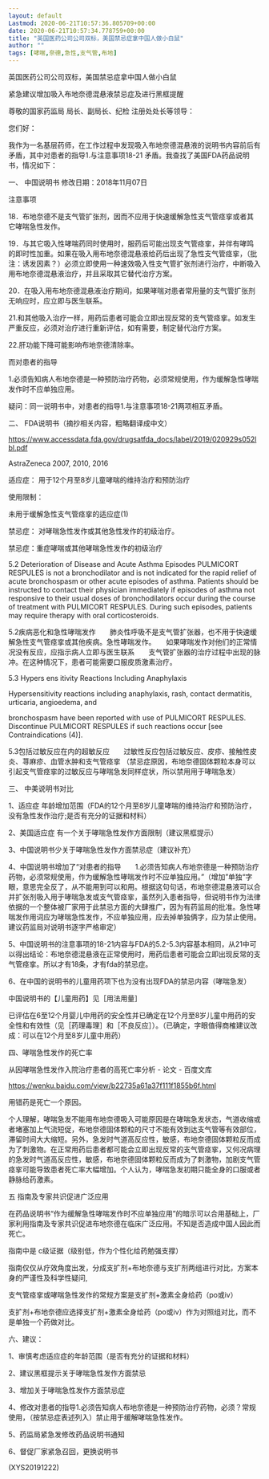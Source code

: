 ```yaml
---
layout: default
Lastmod: 2020-06-21T10:57:36.805709+00:00
date: 2020-06-21T10:57:34.778759+00:00
title: "英国医药公司公司双标，美国禁忌症拿中国人做小白鼠"
author: ""
tags: [哮喘,奈德,急性,支气管,布地]
---
```


英国医药公司公司双标，美国禁忌症拿中国人做小白鼠

紧急建议增加吸入布地奈德混悬液禁忌症及进行黑框提醒

尊敬的国家药监局  局长、副局长、纪检  注册处处长等领导：

您们好：

我作为一名基层药师，在工作过程中发现吸入布地奈德混悬液的说明书内容前后有矛盾，其中对患者的指导1.与注意事项18-21 矛盾。我查找了美国FDA药品说明书，情况如下：

一、        中国说明书  修改日期：2018年11月07日

注意事项

18．布地奈德不是支气管扩张剂，因而不应用于快速缓解急性支气管痉挛或者其它哮喘急性发作。

19．与其它吸入性哮喘药同时使用时，服药后可能出现支气管痉挛，并伴有哮鸣的即时性加重。如果在吸入用布地奈德混悬液给药后出现了急性支气管痉挛，（批注：诱发因素？）必须立即使用一种速效吸入性支气管扩张剂进行治疗，中断吸入用布地奈德混悬液治疗，并且采取其它替代治疗方案。

20．在吸入用布地奈德混悬液治疗期间，如果哮喘对患者常用量的支气管扩张剂无响应时，应立即与医生联系。

21.和其他吸入治疗一样，用药后患者可能会立即出现反常的支气管痉挛。如发生严重反应，必须对治疗进行重新评估，如有需要，制定替代治疗方案。

22.肝功能下降可能影响布地奈德清除率。

而对患者的指导

1.必须告知病人布地奈德是一种预防治疗药物，必须常规使用，作为缓解急性哮喘发作时不应单独应用。

疑问：同一说明书中，对患者的指导1.与注意事项18-21两项相互矛盾。

二、        FDA说明书（摘抄相关内容，粗略翻译成中文）

https://www.accessdata.fda.gov/drugsatfda_docs/label/2019/020929s052lbl.pdf

AstraZeneca 2007, 2010, 2016

适应症：   用于12个月至8岁儿童哮喘的维持治疗和预防治疗

使用限制：

未用于缓解急性支气管痉挛的适应症(1)

禁忌症： 对哮喘急性发作或其他急性发作的初级治疗。

禁忌症：重症哮喘或其他哮喘急性发作的初级治疗

5.2 Deterioration of Disease and Acute Asthma Episodes PULMICORT RESPULES is not a bronchodilator and is not indicated for the rapid relief of acute bronchospasm or other acute episodes of asthma. Patients should be instructed to contact their physician immediately if episodes of asthma not responsive to their usual doses of bronchodilators occur during the course of treatment with PULMICORT RESPULES. During such episodes, patients may require therapy with oral corticosteroids.

5.2疾病恶化和急性哮喘发作　　肺炎性呼吸不是支气管扩张器，也不用于快速缓解急性支气管痉挛或其他疾病。急性哮喘发作。　　如果哮喘发作对他们的正常情况没有反应，应指示病人立即与医生联系　　支气管扩张器的治疗过程中出现的脉冲。在这种情况下，患者可能需要口服皮质激素治疗。

5.3 Hypers ens itivity Reactions Including Anaphylaxis

Hypersensitivity reactions including anaphylaxis, rash, contact dermatitis, urticaria, angioedema, and

bronchospasm have been reported with use of PULMICORT RESPULES. Discontinue PULMICORT RESPULES if such reactions occur [see Contraindications (4)].

5.3包括过敏反应在内的超敏反应　　过敏性反应包括过敏反应、皮疹、接触性皮炎、荨麻疹、血管水肿和支气管痉挛 （禁忌症原因，布地奈德固体颗粒本身可以引起支气管痉挛的过敏反应与哮喘急发同样症状，所以禁用用于哮喘急发）

三、 中美说明书对比

1、适应症 年龄增加范围（FDA的12个月至8岁儿童哮喘的维持治疗和预防治疗，没有急性发作治疗;是否有充分的证据和材料）

2、美国适应症 有一个关于哮喘急性发作方面限制（建议黑框提示）

3、中国说明书少关于哮喘急性发作方面禁忌症（建议补充）

4、中国说明书增加了“对患者的指导　　1.必须告知病人布地奈德是一种预防治疗药物，必须常规使用，作为缓解急性哮喘发作时不应单独应用。”（增加”单独“字眼，意思完全反了，从不能用到可以和用。根据这句句话，布地奈德混悬液可以合并扩张剂吸入用于哮喘急发或支气管痉挛，虽然列入患者指导，但说明书作为法律依据的一个整体被厂家用于此禁忌方面的大肆推广，因为有药监局的批准。急性哮喘发作用词应为哮喘急性发作，不应单独应用，应去掉单独俩字，应为禁止使用。建议药监局对说明书逐字严格审定）

5、中国说明书的注意事项的18-21内容与FDA的5.2-5.3内容基本相同，从21中可以得出结论：布地奈德混悬液在正常使用时，用药后患者可能会立即出现反常的支气管痉挛。所以才有18条，才有fda的禁忌症。

6、在中国的说明书的儿童用药项下也为没有出现FDA的禁忌内容（哮喘急发）

中国说明书的【儿童用药】见［用法用量］

已评估在6至12个月婴儿中用药的安全性并已确定在12个月至8岁儿童中用药的安全性和有效性（见［药理毒理］和［不良反应］）。（已确定，字眼值得商榷建议改成：可以在12个月至8岁儿童中用药）

四、哮喘急性发作的死亡率

从因哮喘急性发作入院治疗患者的高死亡率分析 - 论文 - 百度文库

https://wenku.baidu.com/view/b22735a61a37f111f1855b6f.html

用错药是死亡一个原因。

个人理解，哮喘急发不能用布地奈德吸入可能原因是在哮喘急发状态，气道收缩或者堵塞加上气流短促，布地奈德固体颗粒的尺寸不能有效到达支气管等有效部位，滞留时间大大缩短。另外，急发时气道高反应性，敏感，布地奈德固体颗粒反而成为了刺激物。在正常用药后患者都可能会立即出现反常的支气管痉挛，又何况病理的急发时气道高反应性，敏感，布地奈德固体颗粒反而成为了刺激物，加剧支气管痉挛可能导致患者死亡率大幅增加。个人认为，哮喘急发初期只能全身的口服或者静脉给药激素。

五 指南及专家共识促进广泛应用

在药品说明书“作为缓解急性哮喘发作时不应单独应用”的暗示可以合用基础上，厂家利用指南及专家共识促进布地奈德在临床广泛应用。不知是否造成中国人因此而死亡。

指南中是 c级证据（级别低，作为个性化给药勉强支撑）

指南仅仅从疗效角度出发，分成支扩剂+布地奈德与支扩剂两组进行对比，方案本身的严谨性及科学性疑问,

支气管痉挛或哮喘急性发作的常规方案是支扩剂+激素全身给药（po或iv）

支扩剂+布地奈德应选择支扩剂+激素全身给药（po或iv）作为对照组对比，而不是单独一个药做对比。

六、建议：

1、审慎考虑适应症的年龄范围（是否有充分的证据和材料）

2、建议黑框提示关于哮喘急性发作方面禁忌

3、增加关于哮喘急性发作方面禁忌症

4、修改对患者的指导1.必须告知病人布地奈德是一种预防治疗药物，必须？常规使用，（按禁忌症表述列入）禁止用于缓解哮喘急性发作。

5、药监局紧急发修改药品说明书通知

6、督促厂家紧急召回，更换说明书

(XYS20191222)

